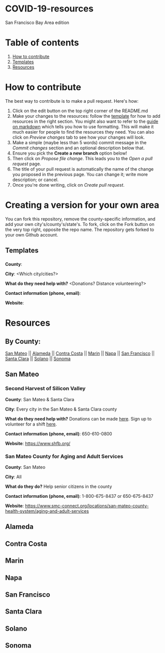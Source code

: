 # COVID-19-resources
San Francisco Bay Area edition

# Table of contents
1. [How to contribute](#how-to-contribute)
2. [Templates](#templates) 
3. [Resources](#resources)

# How to contribute

The best way to contribute is to make a pull request. Here's how: 

1. Click on the edit button on the top right corner of the README.md
2. Make your changes to the resources: follow the [template](#templates) for how to add resources in the right section. You might also want to refer to the [guide on markdown](https://guides.github.com/features/mastering-markdown/) which tells you how to use formatting. This will make it much easier for people to find the resources they need. You can also click on *Preview changes* tab to see how your changes will look.  
3. Make a simple (maybe less than 5 words) commit message in the *Commit changes* section and an optional description below that. 
4. Ensure you pick the **Create a new branch** option below! 
5. Then click on *Propose file change*. This leads you to the *Open a pull request* page. 
6. The title of your pull request is automatically the name of the change you proposed in the previous page. You can change it; write more description; or cancel. 
7. Once you're done writing, click on *Create pull request*. 

# Creating a version for your own area

You can fork this repository, remove the county-specific information, and add your own city's/county's/state's. To fork, click on the Fork button on the very top right, opposite the repo name. The repository gets forked to your own Github account. 


## Templates

### <Name of the resource> 

**County**: <Insert county> 

**City**: <Which city/cities?>

**What do they need help with?** <Donations? Distance volunteering?>

**Contact information (phone, email)**: 

**Website**: 

# Resources

## By County: 
[San Mateo](#san-mateo) || [Alameda](#alameda) || [Contra Costa](#contra-costa) || [Marin](#marin) || [Napa](#napa) || [San Francisco](#san-francisco) || [Santa Clara](#santa-clara) || [Solano](#solano) || [Sonoma](#sonoma) 

## San Mateo

### Second Harvest of Silicon Valley

**County**: San Mateo & Santa Clara

**City**: Every city in the San Mateo & Santa Clara county

**What do they need help with?** Donations can be made [here](https://give.shfb.org/covid-19?appeal=3075). Sign up to volunteer for a shift [here](https://www.shfb.org/give-help/volunteer/). 

**Contact information (phone, email)**: 650-610-0800

**Website**: https://www.shfb.org/

### San Mateo County for Aging and Adult Services

**County**: San Mateo

**City**: All 

**What do they do?** Help senior citizens in the county

**Contact information (phone, email)**: 1-800-675-8437 or 650-675-8437

**Website**: https://www.smc-connect.org/locations/san-mateo-county-health-system/aging-and-adult-services

## Alameda


## Contra Costa


## Marin


## Napa


## San Francisco


## Santa Clara


## Solano


## Sonoma


